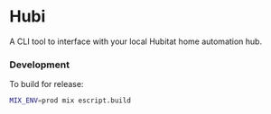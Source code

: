 # Hubi

A CLI tool to interface with your local Hubitat home automation hub.

### Development

To build for release:

```sh
MIX_ENV=prod mix escript.build
```
